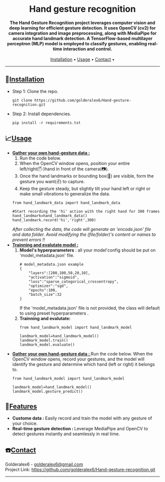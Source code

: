 <h1 align="center">Hand gesture recognition</h1>

<p align="center">
    <strong>The Hand Gesture Recognition project leverages computer vision and deep learning for efficient gesture detection. It uses OpenCV (cv2) for camera integration and image preprocessing, along with MediaPipe for accurate hand landmark detection. A TensorFlow-based multilayer perceptron (MLP) model is employed to classify gestures, enabling real-time interaction and control.</strong>
    <br />
    <br />
    <a href="#installation">Installation</a> •
    <a href="#usage">Usage</a> •
    <a href="#contact">Contact</a> •
</p>

<hr />

<h2 id="installation">📁<ins>Installation</ins></h2>
<ul>
    <li>Step 1: Clone the repo.
    <pre><code>git clone https://github.com/golderalex6/Hand-gesture-recognition.git</code></pre>
    </li>
    <li>Step 2: Install dependencies.
    <pre><code>pip install -r requirements.txt</code></pre>
    </li>
</ul>

<h2 id="usage">📈<ins>Usage</ins></h2>
<ul>
    <li>
        <b><ins>Gather your own hand-gesture data : </ins></b><br>
        <ol>
            <li>Run the code below.</li>
            <li>When the OpenCV window opens, position your entire left/right(🖐️)hand in front of the camera(📷).</li>
            <li>Once the hand landmarks or bounding box(🔲) are visible, form the gesture you want(✌️) to capture.</li>
            <li>Keep the gesture steady, but slightly tilt your hand left or right or make small vibrations to generalize the data.</li>
        </ol>
<pre><code>from hand_landmark_data import hand_landmark_data</br>
#Start recording the 'hi' action with the right hand for 300 frames
hand_landmark=hand_landmark_data()
hand_landmark.record('hi','right',300)
</code></pre>
    <i>After collecting the data, the code will generate an 'encode.json' file and data folder. Avoid modifying the (file/folder)'s content or names to prevent errors !!</i>
    </li>
    <li>
        <b><ins>Trainning and evalutate model : </ins></b>
        <ol>
            <li><b>Model's hyperparameters</b> : all your model'config should be put on 'model_metadata.json' file.</li>
<pre><code># model_metadata.json example
{
    "layers":[200,100,50,20,10],
    "activation":"sigmoid",
    "loss":"sparse_categorical_crossentropy",
    "optimizer":"sgd",
    "epochs":100,
    "batch_size":32
}
</code></pre>
If the 'model_metadata.json' file is not provided, the class will default to using preset hyperparameters .
            <li><b>Trainning and evalutate:</b></li>
<pre><code>from hand_landmark_model import hand_landmark_model</br>
landmark_model=hand_landmark_model()
landmark_model.train()
landmark_model.evaluate()
</code></pre>
        </ol>
    </li>
    <li><b><ins>Gather your own hand-gesture data : </ins></b>Run the code below. When the OpenCV window opens, record your gestures, and the model will identify the gesture and determine which hand (left or right) it belongs to.</li>
<pre><code>from hand_landmark_model import hand_landmark_model</br>
landmark_model=hand_landmark_model()
landmark_model.gesture_predict()
</code></pre>
</ul>


<h2 id="features">📜<ins>Features</ins></h2>
<ul>
    <li><b>Custome data : </b>Easily record and train the model with any gesture of your choice.</li>
    <li><b>Real-time gesture detection : </b>Leverage MediaPipe and OpenCV to detect gestures instantly and seamlessly in real time.</li>
</ul>

</ul>
<h2 id="contact">☎️<ins>Contact</ins></h2>
<p>
    Golderalex6 - <a href="mailto:golderalex6@gmail.com">golderalex6@gmail.com</a><br>
    Project Link: <a href="https://github.com/golderalex6/Hand-gesture-recognition.git">https://github.com/golderalex6/Hand-gesture-recognition.git</a>
</p>

<hr/>

